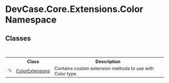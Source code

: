 # DevCase.Core.Extensions.Color Namespace
 




## Classes
&nbsp;<table><tr><th></th><th>Class</th><th>Description</th></tr><tr><td>![Public class](media/pubclass.gif "Public class")</td><td><a href="T_DevCase_Core_Extensions_Color_ColorExtensions">ColorExtensions</a></td><td>
Contains custom extension methods to use with Color type.</td></tr></table>&nbsp;
